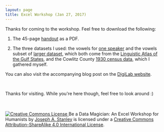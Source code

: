 ```yaml
---
layout: page
title: Excel Workshop (Jan 27, 2017)
---
```


Thanks for coming to the workshop. Feel free to download the following: 

1) The 45-page <a href="/downloads/170127-ExcelWorkshop.pdf" title="download Excel handout">handout</a> as a PDF.

2) The three datasets I used: the vowels for 
<a href="http://digi.uga.edu/wp-content/uploads/sites/9/2017/01/vowels_oneSpeaker.xlsx" title="vowels dataset">one speaker</a> and the vowels subset of <a href="http://digi.uga.edu/wp-content/uploads/sites/9/2017/01/vowels_1.xlsx" title="vowels dataset">larger dataset</a>, which both come from the <a href="http://www.lap.uga.edu" title="Linguistic Atlas Project" class="dot">Linguistic Atlas of the Gulf States</a>, and the Cowlitz County <a href="http://digi.uga.edu/wp-content/uploads/sites/9/2017/01/cowlitzData.xlsx" title="Cowlitz County census dataset">1930 census data</a>, which I gathered myself.

You can also visit the accompanying blog post on the <a href="https://digi.uga.edu/news/be-a-data-magician/" title="DigiLab blog post" class="dot">DigiLab website</a>.

<br/>

Thanks for visiting. While you're here though, feel free to look around :) 


<br/>
<br/>



<a rel="license" href="http://creativecommons.org/licenses/by-sa/4.0/" class="dot">
    <img alt="Creative Commons License" style="border-width:0" src="https://i.creativecommons.org/l/by-sa/4.0/88x31.png" />
</a>
<span xmlns:dct="http://purl.org/dc/terms/" property="dct:title">Be a Data Magician: An Excel Workshop for Humanists</span> by <a xmlns:cc="http://creativecommons.org/ns#" href="joeystanley.com" property="cc:attributionName" rel="cc:attributionURL" class="dot">Joseph A. Stanley</a> is licensed under a <a rel="license" href="http://creativecommons.org/licenses/by-sa/4.0/" class="dot">Creative Commons Attribution-ShareAlike 4.0 International License</a>.